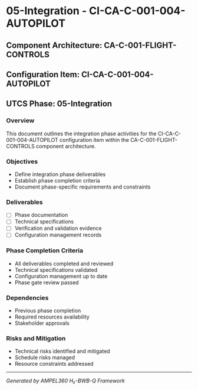 # 05-Integration - CI-CA-C-001-004-AUTOPILOT

## Component Architecture: CA-C-001-FLIGHT-CONTROLS
## Configuration Item: CI-CA-C-001-004-AUTOPILOT
## UTCS Phase: 05-Integration

### Overview
This document outlines the integration phase activities for the CI-CA-C-001-004-AUTOPILOT configuration item within the CA-C-001-FLIGHT-CONTROLS component architecture.

### Objectives
- Define integration phase deliverables
- Establish phase completion criteria
- Document phase-specific requirements and constraints

### Deliverables
- [ ] Phase documentation
- [ ] Technical specifications
- [ ] Verification and validation evidence
- [ ] Configuration management records

### Phase Completion Criteria
- All deliverables completed and reviewed
- Technical specifications validated
- Configuration management up to date
- Phase gate review passed

### Dependencies
- Previous phase completion
- Required resources availability
- Stakeholder approvals

### Risks and Mitigation
- Technical risks identified and mitigated
- Schedule risks managed
- Resource constraints addressed

---
*Generated by AMPEL360 H₂-BWB-Q Framework*
